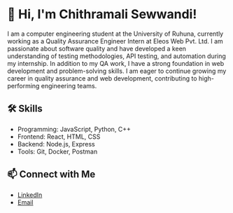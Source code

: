 # 👋 Hi, I'm Chithramali Sewwandi!

I am a computer engineering student at the University of Ruhuna, currently working as a Quality Assurance Engineer Intern at Eleos Web Pvt. Ltd. I am passionate about software quality and have developed a keen understanding of testing methodologies, API testing, and automation during my internship. In addition to my QA work, I have a strong foundation in web development and problem-solving skills. I am eager to continue growing my career in quality assurance and web development, contributing to high-performing engineering teams.

## 🛠 Skills
- Programming: JavaScript, Python, C++
- Frontend: React, HTML, CSS
- Backend: Node.js, Express
- Tools: Git, Docker, Postman

## 📫 Connect with Me
- [LinkedIn](https://www.linkedin.com/in/chithramali-sewwandi-513186287/?originalSubdomain=lk)
- [Email](chithramalisewwandi20@gmail.com)

